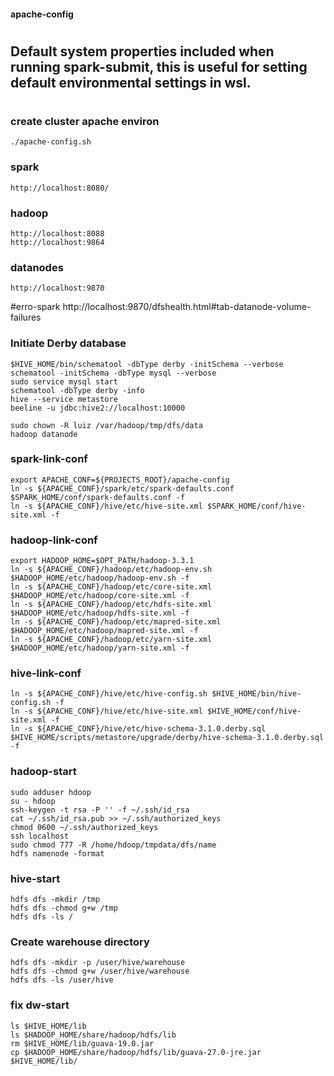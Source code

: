 #### apache-config

#
## Default system properties included when running spark-submit, this is useful for setting default environmental settings in wsl.

#
### create cluster apache environ
    ./apache-config.sh

### spark
    http://localhost:8080/
### hadoop
    http://localhost:8088
    http://localhost:9864

### datanodes
    http://localhost:9870


#erro-spark
    http://localhost:9870/dfshealth.html#tab-datanode-volume-failures
    

### Initiate Derby database
    $HIVE_HOME/bin/schematool -dbType derby -initSchema --verbose
    schematool -initSchema -dbType mysql --verbose
    sudo service mysql start
    schematool -dbType derby -info
    hive --service metastore
    beeline -u jdbc:hive2://localhost:10000

    sudo chown -R luiz /var/hadoop/tmp/dfs/data
    hadoop datanode


### spark-link-conf
    export APACHE_CONF=${PROJECTS_ROOT}/apache-config
    ln -s ${APACHE_CONF}/spark/etc/spark-defaults.conf $SPARK_HOME/conf/spark-defaults.conf -f
    ln -s ${APACHE_CONF}/hive/etc/hive-site.xml $SPARK_HOME/conf/hive-site.xml -f

### hadoop-link-conf
    export HADOOP_HOME=$OPT_PATH/hadoop-3.3.1
    ln -s ${APACHE_CONF}/hadoop/etc/hadoop-env.sh $HADOOP_HOME/etc/hadoop/hadoop-env.sh -f
    ln -s ${APACHE_CONF}/hadoop/etc/core-site.xml $HADOOP_HOME/etc/hadoop/core-site.xml -f
    ln -s ${APACHE_CONF}/hadoop/etc/hdfs-site.xml $HADOOP_HOME/etc/hadoop/hdfs-site.xml -f
    ln -s ${APACHE_CONF}/hadoop/etc/mapred-site.xml $HADOOP_HOME/etc/hadoop/mapred-site.xml -f
    ln -s ${APACHE_CONF}/hadoop/etc/yarn-site.xml $HADOOP_HOME/etc/hadoop/yarn-site.xml -f

### hive-link-conf
    ln -s ${APACHE_CONF}/hive/etc/hive-config.sh $HIVE_HOME/bin/hive-config.sh -f
    ln -s ${APACHE_CONF}/hive/etc/hive-site.xml $HIVE_HOME/conf/hive-site.xml -f
    ln -s ${APACHE_CONF}/hive/etc/hive-schema-3.1.0.derby.sql $HIVE_HOME/scripts/metastore/upgrade/derby/hive-schema-3.1.0.derby.sql -f

### hadoop-start
    sudo adduser hdoop
    su - hdoop
    ssh-keygen -t rsa -P '' -f ~/.ssh/id_rsa
    cat ~/.ssh/id_rsa.pub >> ~/.ssh/authorized_keys
    chmod 0600 ~/.ssh/authorized_keys
    ssh localhost
    sudo chmod 777 -R /home/hdoop/tmpdata/dfs/name
    hdfs namenode -format

### hive-start
    hdfs dfs -mkdir /tmp
    hdfs dfs -chmod g+w /tmp
    hdfs dfs -ls /

### Create warehouse directory
    hdfs dfs -mkdir -p /user/hive/warehouse
    hdfs dfs -chmod g+w /user/hive/warehouse
    hdfs dfs -ls /user/hive

### fix dw-start
    ls $HIVE_HOME/lib
    ls $HADOOP_HOME/share/hadoop/hdfs/lib
    rm $HIVE_HOME/lib/guava-19.0.jar
    cp $HADOOP_HOME/share/hadoop/hdfs/lib/guava-27.0-jre.jar $HIVE_HOME/lib/


